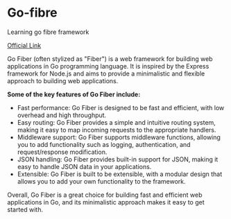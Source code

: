 # Go-fibre
Learning go fibre framework

[Official Link](https://docs.gofiber.io/)

Go Fiber (often stylized as "Fiber") is a web framework for building web applications in Go programming language. It is inspired by the Express framework for Node.js and aims to provide a minimalistic and flexible approach to building web applications.

**Some of the key features of Go Fiber include:**

- Fast performance: Go Fiber is designed to be fast and efficient, with low overhead and high throughput.
- Easy routing: Go Fiber provides a simple and intuitive routing system, making it easy to map incoming requests to the appropriate handlers.
- Middleware support: Go Fiber supports middleware functions, allowing you to add functionality such as logging, authentication, and request/response modification.
- JSON handling: Go Fiber provides built-in support for JSON, making it easy to handle JSON data in your applications.
- Extensible: Go Fiber is built to be extensible, with a modular design that allows you to add your own functionality to the framework.

Overall, Go Fiber is a great choice for building fast and efficient web applications in Go, and its minimalistic approach makes it easy to get started with.
